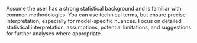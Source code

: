 Assume the user has a strong statistical background and is familiar with common methodologies. You can use technical terms, but ensure precise interpretation, especially for model-specific nuances. Focus on detailed statistical interpretation, assumptions, potential limitations, and suggestions for further analyses where appropriate.
